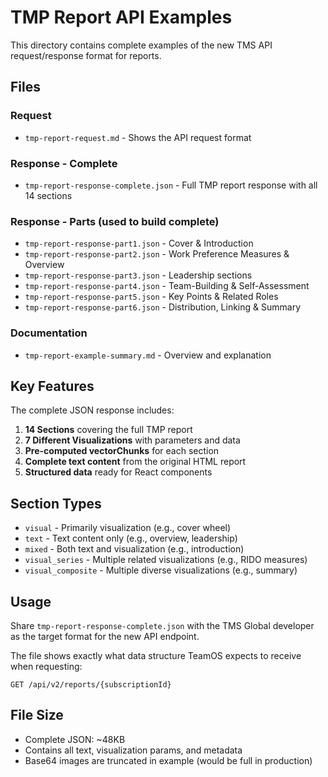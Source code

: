 # TMP Report API Examples

This directory contains complete examples of the new TMS API request/response format for reports.

## Files

### Request
- `tmp-report-request.md` - Shows the API request format

### Response - Complete
- `tmp-report-response-complete.json` - Full TMP report response with all 14 sections

### Response - Parts (used to build complete)
- `tmp-report-response-part1.json` - Cover & Introduction
- `tmp-report-response-part2.json` - Work Preference Measures & Overview
- `tmp-report-response-part3.json` - Leadership sections
- `tmp-report-response-part4.json` - Team-Building & Self-Assessment
- `tmp-report-response-part5.json` - Key Points & Related Roles
- `tmp-report-response-part6.json` - Distribution, Linking & Summary

### Documentation
- `tmp-report-example-summary.md` - Overview and explanation

## Key Features

The complete JSON response includes:

1. **14 Sections** covering the full TMP report
2. **7 Different Visualizations** with parameters and data
3. **Pre-computed vectorChunks** for each section
4. **Complete text content** from the original HTML report
5. **Structured data** ready for React components

## Section Types

- `visual` - Primarily visualization (e.g., cover wheel)
- `text` - Text content only (e.g., overview, leadership)
- `mixed` - Both text and visualization (e.g., introduction)
- `visual_series` - Multiple related visualizations (e.g., RIDO measures)
- `visual_composite` - Multiple diverse visualizations (e.g., summary)

## Usage

Share `tmp-report-response-complete.json` with the TMS Global developer as the target format for the new API endpoint.

The file shows exactly what data structure TeamOS expects to receive when requesting:
```
GET /api/v2/reports/{subscriptionId}
```

## File Size

- Complete JSON: ~48KB
- Contains all text, visualization params, and metadata
- Base64 images are truncated in example (would be full in production)